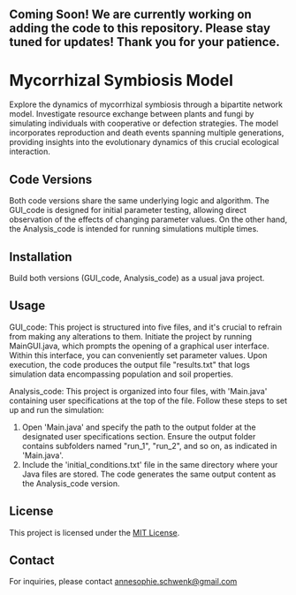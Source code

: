 ## Coming Soon! We are currently working on adding the code to this repository. Please stay tuned for updates! Thank you for your patience.


# Mycorrhizal Symbiosis Model

Explore the dynamics of mycorrhizal symbiosis through a bipartite network model. Investigate resource exchange between plants and fungi by simulating individuals with cooperative or defection strategies. The model incorporates reproduction and death events spanning multiple generations, providing insights into the evolutionary dynamics of this crucial ecological interaction.

## Code Versions

Both code versions share the same underlying logic and algorithm. The GUI_code is designed for initial parameter testing, allowing direct observation of the effects of changing parameter values. On the other hand, the Analysis_code is intended for running simulations multiple times.

## Installation

Build both versions (GUI_code, Analysis_code) as a usual java project. 

## Usage 

GUI_code:
This project is structured into five files, and it's crucial to refrain from making any alterations to them. Initiate the project by running MainGUI.java, which prompts the opening of a graphical user interface. Within this interface, you can conveniently set parameter values. Upon execution, the code produces the output file "results.txt" that logs simulation data encompassing population and soil properties.

Analysis_code:
This project is organized into four files, with 'Main.java' containing user specifications at the top of the file. Follow these steps to set up and run the simulation:
1. Open 'Main.java' and specify the path to the output folder at the designated user specifications section. Ensure the output folder contains subfolders named "run_1", "run_2", and so on, as indicated in 'Main.java'.
2. Include the 'initial_conditions.txt' file in the same directory where your Java files are stored.
The code generates the same output content as the Analysis_code version.

## License

This project is licensed under the [MIT License](LICENSE).

## Contact

For inquiries, please contact annesophie.schwenk@gmail.com
